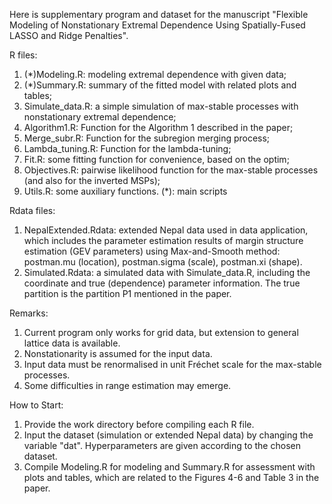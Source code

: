 Here is supplementary program and dataset for the manuscript "Flexible Modeling of Nonstationary Extremal Dependence Using Spatially-Fused LASSO and Ridge Penalties".


R files:
1. (*)Modeling.R: modeling extremal dependence with given data;
2. (*)Summary.R: summary of the fitted model with related plots and tables;
3. Simulate_data.R: a simple simulation of max-stable processes with nonstationary extremal dependence;
4. Algorithm1.R: Function for the Algorithm 1 described in the paper;
5. Merge_subr.R: Function for the subregion merging process;
6. Lambda_tuning.R: Function for the lambda-tuning;
7. Fit.R: some fitting function for convenience, based on the optim;
8. Objectives.R: pairwise likelihood function for the max-stable processes (and also for the inverted MSPs);
9. Utils.R: some auxiliary functions.
(*): main scripts


Rdata files:
1. NepalExtended.Rdata: extended Nepal data used in data application, which includes the parameter estimation results of margin structure estimation (GEV parameters) using Max-and-Smooth method: postman.mu (location), postman.sigma (scale), postman.xi (shape).
2. Simulated.Rdata: a simulated data with Simulate_data.R, including the coordinate and true (dependence) parameter information. The true partition is the partition P1 mentioned in the paper.


Remarks:
1. Current program only works for grid data, but extension to general lattice data is available.
2. Nonstationarity is assumed for the input data.
3. Input data must be renormalised in unit Fréchet scale for the max-stable processes.
4. Some difficulties in range estimation may emerge.


How to Start:
1. Provide the work directory before compiling each R file.
2. Input the dataset (simulation or extended Nepal data) by changing the variable "dat". Hyperparameters are given according to the chosen dataset.
3. Compile Modeling.R for modeling and Summary.R for assessment with plots and tables, which are related to the Figures 4-6 and Table 3 in the paper.



